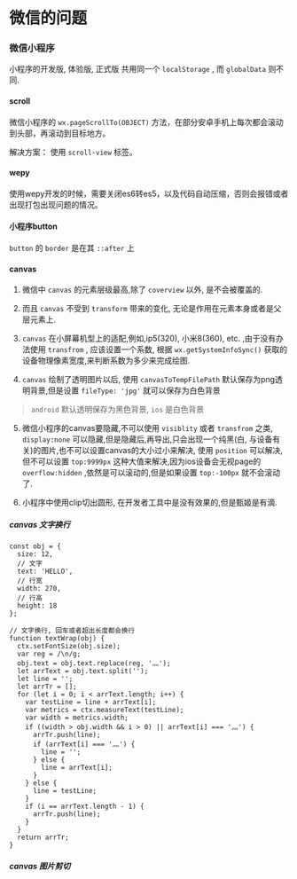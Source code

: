 # 微信的问题

### 微信小程序


小程序的开发版, 体验版, 正式版 共用同一个 `localStorage` , 而 `globalData` 则不同.

#### scroll

微信小程序的 `wx.pageScrollTo(OBJECT)` 方法，在部分安卓手机上每次都会滚动到头部，再滚动到目标地方。

解决方案： 使用 `scroll-view` 标签。

#### wepy

使用wepy开发的时候，需要关闭es6转es5，以及代码自动压缩，否则会报错或者出现打包出现问题的情况。

#### 小程序button

`button` 的 `border` 是在其 `::after` 上

#### canvas

1. 微信中 `canvas` 的元素层级最高,除了 `coverview` 以外, 是不会被覆盖的.

2. 而且 `canvas` 不受到 `transform` 带来的变化, 无论是作用在元素本身或者是父层元素上.

3. `canvas` 在小屏幕机型上的适配,例如,ip5(320), 小米8(360), etc. ,由于没有办法使用 `transfrom` , 应该设置一个系数, 根据 `wx.getSystemInfoSync()` 获取的设备物理像素宽度,来判断系数为多少来完成绘图.

4. `canvas` 绘制了透明图片以后, 使用 `canvasToTempFilePath` 默认保存为png透明背景,但是设置 `fileType: 'jpg'` 就可以保存为白色背景

>  `android` 默认透明保存为黑色背景, `ios` 是白色背景

5. 微信小程序的canvas要隐藏,不可以使用 `visiblity` 或者 `transfrom` 之类, `display:none` 可以隐藏,但是隐藏后,再导出,只会出现一个纯黑(白, 与设备有关)的图片,也不可以设置canvas的大小过小来解决, 使用 `position` 可以解决,但不可以设置 `top:9999px` 这种大值来解决,因为ios设备会无视page的 `overflow:hidden` ,依然是可以滚动的,但是如果设置 `top:-100px` 就不会滚动了.  

6. 小程序中使用clip切出圆形, 在开发者工具中是没有效果的,但是甄姬是有滴.





##### canvas 文字换行

    const obj = {
      size: 12,
      // 文字
      text: 'HELLO',
      // 行宽
      width: 270, 
      // 行高
      height: 18 
    };

    // 文字换行, 回车或者超出长度都会换行
    function textWrap(obj) {
      ctx.setFontSize(obj.size);
      var reg = /\n/g;
      obj.text = obj.text.replace(reg, '灬');
      let arrText = obj.text.split('');
      let line = '';
      let arrTr = [];
      for (let i = 0; i < arrText.length; i++) {
        var testLine = line + arrText[i];
        var metrics = ctx.measureText(testLine);
        var width = metrics.width;
        if ((width > obj.width && i > 0) || arrText[i] === '灬') {
          arrTr.push(line);
          if (arrText[i] === '灬') {
            line = '';
          } else {
            line = arrText[i];
          }
        } else {
          line = testLine;
        }
        if (i == arrText.length - 1) {
          arrTr.push(line);
        }
      }
      return arrTr;
    }
  
##### canvas 图片剪切